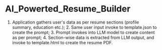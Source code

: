 # AI_Powerted_Resume_Builder
1. Application gathers user's data as per resume sections (profile summary, education etc.); 2. Same user input invoke to template.json to create the prompt; 3. Prompt invokes into LLM model to create content as per prompt; 4. Section-wise data is extracted from LLM output, and invoke to template.html to create the resume PDF. 
